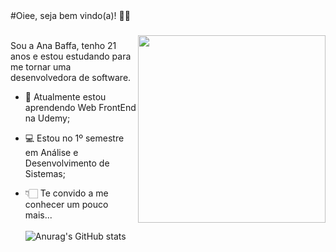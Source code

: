 

<img style="margin-top: 40px;" align="right" width="300px" src="https://c.tenor.com/VO5aiaobaDAAAAAC/tenor.gif"> 
#Oiee, seja bem vindo(a)! 👋🏻 
<br> <br>
<!--<img src="https://media.giphy.com/media/f9jQLaKJJl6dL0AmmZ/giphy.gif" position:relative width="30px"> -->


Sou a Ana Baffa, tenho 21 anos e estou estudando para me tornar uma desenvolvedora de software.

- 🌱 Atualmente estou aprendendo Web FrontEnd na Udemy;
- 💻 Estou no 1º semestre em Análise e Desenvolvimento de Sistemas;
- 👇🏻 Te convido a me conhecer um pouco mais...
  <br> <br>
 ![Anurag's GitHub stats](https://github-readme-stats.vercel.app/api?username=anabaffa&theme=dracula&show_icons=true)
 
 
  <!--<div>
  <a href:"https://github.com/anabaffa">
    <img heigh="180cm" src="https://github-readme-stats.vercel.app/api?username=anabaffa&show_icons-true&theme-dracula&include_all_comits-true&count_private-true"/>
    <img height="180cm" src="https://github-readme-stats.vercel.app/api/top-langs/?username=anabaffa=compact&lange_count-16&theme-dracula"/> </div> -->
  
  



